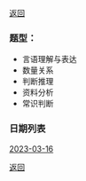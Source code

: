 [返回](../../index.md)

### 题型：

- 言语理解与表达
- 数量关系
- 判断推理
- 资料分析
- 常识判断

### 日期列表

[2023-03-16](./m1/2023-03-16.md)

[返回](../../index.md)
